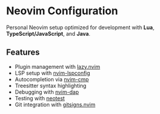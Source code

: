 # Neovim Configuration

Personal Neovim setup optimized for development with **Lua**,
**TypeScript/JavaScript**, and **Java**.

## Features

- Plugin management with [lazy.nvim](https://github.com/folke/lazy.nvim)
- LSP setup with [nvim-lspconfig](https://github.com/neovim/nvim-lspconfig)
- Autocompletion via [nvim-cmp](https://github.com/hrsh7th/nvim-cmp)
- Treesitter syntax highlighting
- Debugging with [nvim-dap](https://github.com/mfussenegger/nvim-dap)
- Testing with [neotest](https://github.com/nvim-neotest/neotest)
- Git integration with [gitsigns.nvim](https://github.com/lewis6991/gitsigns.nvim)
